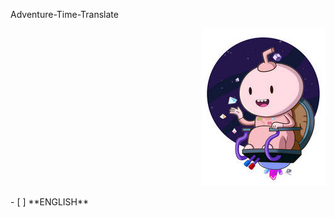Adventure-Time-Translate   
<p align="right">
  <img src="/img/016.jpg">
</p>  
- [ ] **ENGLISH**  
